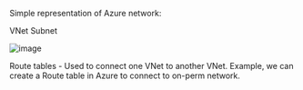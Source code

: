
Simple representation of Azure network:

VNet
Subnet

![image](https://user-images.githubusercontent.com/6425536/143666662-44f0eaa5-a9c1-4e02-bec7-3eab0a4a6ef1.png)

Route tables - Used to connect one VNet to another VNet. Example, we can create a Route table in Azure to connect to on-perm network.
